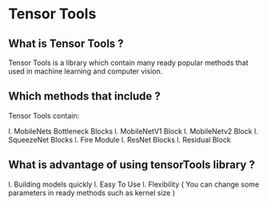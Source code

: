 # Tensor Tools

## What is Tensor Tools ?

Tensor Tools is a library which contain many ready popular methods that used in machine learning and computer vision.

## Which methods that include ?

Tensor Tools contain:

l. MobileNets Bottleneck Blocks
  l. MobileNetV1 Block
  l. MobileNetv2 Block
l. SqueezeNet Blocks
  l. Fire Module
l. ResNet Blocks
  l. Residual Block
  
## What is advantage of using tensorTools library ?

l. Building models quickly
l. Easy To Use
l. Flexibility ( You can change some parameters in ready methods such as kernel size )
